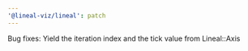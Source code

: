 ```yaml
---
'@lineal-viz/lineal': patch
---
```


Bug fixes: Yield the iteration index and the tick value from Lineal::Axis
